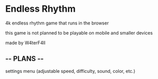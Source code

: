 # Endless Rhythm

4k endless rhythm game that runs in the browser

this game is not planned to be playable on mobile and smaller devices

made by W4terF4ll

## -- PLANS --

settings menu (adjustable speed, difficulty, sound, color, etc.)

